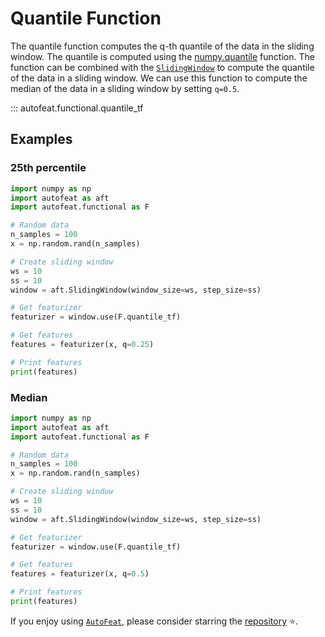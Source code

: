 # Quantile Function

The quantile function computes the q-th quantile of the data in the sliding window. The quantile is computed using the [numpy.quantile](https://numpy.org/doc/stable/reference/generated/numpy.quantile.html) function. The function can be combined with the [`SlidingWindow`](../core/fixed_window.md) to compute the quantile of the data in a sliding window. We can use this function to compute the median of the data in a sliding window by setting `q=0.5`.

::: autofeat.functional.quantile_tf

## Examples

### 25th percentile

```python
import numpy as np
import autofeat as aft
import autofeat.functional as F

# Random data
n_samples = 100
x = np.random.rand(n_samples)

# Create sliding window
ws = 10
ss = 10
window = aft.SlidingWindow(window_size=ws, step_size=ss)

# Get featurizer
featurizer = window.use(F.quantile_tf)

# Get features
features = featurizer(x, q=0.25)

# Print features
print(features)
```

### Median

```python
import numpy as np
import autofeat as aft
import autofeat.functional as F

# Random data
n_samples = 100
x = np.random.rand(n_samples)

# Create sliding window
ws = 10
ss = 10
window = aft.SlidingWindow(window_size=ws, step_size=ss)

# Get featurizer
featurizer = window.use(F.quantile_tf)

# Get features
features = featurizer(x, q=0.5)

# Print features
print(features)
```


If you enjoy using [`AutoFeat`](../../index.md), please consider starring the [repository](https://github.com/autonlab/AutoFeat) ⭐️.